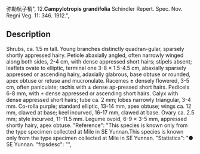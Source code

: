 弥勒杭子梢",
12.**Campylotropis grandifolia** Schindler Repert. Spec. Nov. Regni Veg. 11: 346. 1912.",

## Description
Shrubs, ca. 1.5 m tall. Young branches distinctly quadran-gular, sparsely shortly appressed hairy. Petiole abaxially angled, often narrowly winged along both sides, 2-4 cm, with dense appressed short hairs; stipels absent; leaflets ovate to elliptic, terminal one 3-8 × 1.5-4.5 cm, abaxially sparsely appressed or ascending hairy, adaxially glabrous, base obtuse or rounded, apex obtuse or retuse and mucronulate. Racemes ± densely flowered, 3-5 cm, often paniculate; rachis with ± dense ap-pressed short hairs. Pedicels 6-8 mm, with ± dense appressed or ascending short hairs. Calyx with dense appressed short hairs; tube ca. 2 mm; lobes narrowly triangular, 3-4 mm. Co-rolla purple; standard elliptic, 13-14 mm, apex obtuse; wings ca. 12 mm, clawed at base; keel incurved, 16-17 mm, clawed at base. Ovary ca. 2.5 mm; style incurved, 11-11.5 mm. Legume ovoid, 6-9 × 3-5 mm, appressed shortly hairy, apex obtuse.
  "Reference": "This species is known only from the type specimen collected at Mile in SE Yunnan.This species is known only from the type specimen collected at Mile in SE Yunnan.
  "Statistics": "● SE Yunnan.
  "frpsdesc": "",
